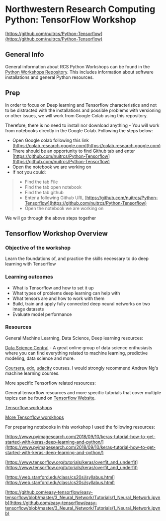# Northwestern Research Computing Python: TensorFlow Workshop

[https://github.com/nuitrcs/Python-Tensorflow](https://github.com/nuitrcs/Python-Tensorflow)

## General Info

General information about RCS Python Workshops can be found in the [Python Workshops Repository](https://github.com/nuitrcs/pythonworkshops).  This includes information about software installations and general Python resources.

## Prep

In order to focus on Deep learning and Tensorflow characteristics and not to be distracted with the installations and possible problems with versioning or other issues, we will work from Google Colab using this repository. 

Therefore, there is no need to install nor download anything - You will work from notebooks directly in the Google Colab. Following the steps below:
- Open Google colab following this link [https://colab.research.google.com](https://colab.research.google.com) 
- There should be an opportunity to find Github tab and enter [https://github.com/nuitrcs/Python-Tensorflow](https://github.com/nuitrcs/Python-Tensorflow)
- Open the notebook we are working on
- If not you could:
>- Find the tab File
>- Find the tab open notebook
>- Find the tab github 
>- Enter a following Github URL [https://github.com/nuitrcs/Python-Tensorflow](https://github.com/nuitrcs/Python-Tensorflow)
>- Open the notebook we are working on

We will go through the above steps together

## Tensorflow Workshop Overview

### Objective of the workshop

Learn the foundations of, and practice the skills necessary to do deep learning with Tensorflow

### Learning outcomes

* What is Tensorflow and how to set it up
*	What types of problems deep learning can help with
*	What tensors are and how to work with them
*	Build, train and apply fully connected deep neural networks on two image datasets
*	Evaluate model performance


### Resources

General Machine Learning, Data Science, Deep learning resources:

[Data Science Central](https://www.datasciencecentral.com) - A great online group of data science enthusiasts where you can find everything related to machine learning, predictive modeling, data science and more.

[Coursera](https://www.coursera.org/), [edx](https://www.edx.org/), [udacity](https://www.udacity.com/) courses. I would strongly recommend Andrew Ng's machine learning courses. 

More specific Tensorflow related resources:

General tensorflow resources and more specific tutorials that cover multiple topics can be found on [Tensorflow Website](https://www.tensorflow.org/).  

[Tensorflow workshops](https://github.com/tensorflow/workshops)

[More Tensorflow worskhops](https://www.easy-tensorflow.com/workshops)


For preparing notebooks in this workshop I used the following resources:

[https://www.pyimagesearch.com/2018/09/10/keras-tutorial-how-to-get-started-with-keras-deep-learning-and-python/](https://www.pyimagesearch.com/2018/09/10/keras-tutorial-how-to-get-started-with-keras-deep-learning-and-python/)

[https://www.tensorflow.org/tutorials/keras/overfit_and_underfit](https://www.tensorflow.org/tutorials/keras/overfit_and_underfit)

[https://web.stanford.edu/class/cs20si/syllabus.html](https://web.stanford.edu/class/cs20si/syllabus.html)

[https://github.com/easy-tensorflow/easy-tensorflow/blob/master/3_Neural_Network/Tutorials/1_Neural_Network.ipynb](https://github.com/easy-tensorflow/easy-tensorflow/blob/master/3_Neural_Network/Tutorials/1_Neural_Network.ipynb)
